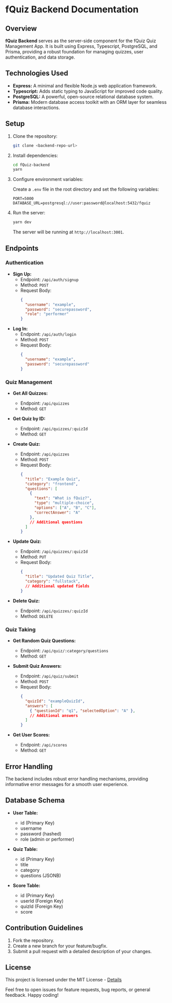 # fQuiz Backend Documentation

## Overview

**fQuiz Backend** serves as the server-side component for the fQuiz Quiz Management App. It is built using Express, Typescript, PostgreSQL, and Prisma, providing a robust foundation for managing quizzes, user authentication, and data storage.

## Technologies Used

- **Express:** A minimal and flexible Node.js web application framework.
- **Typescript:** Adds static typing to JavaScript for improved code quality.
- **PostgreSQL:** A powerful, open-source relational database system.
- **Prisma:** Modern database access toolkit with an ORM layer for seamless database interactions.

## Setup

1. Clone the repository:

   ```bash
   git clone <backend-repo-url>
   ```

2. Install dependencies:

   ```bash
   cd fQuiz-backend
   yarn
   ```

3. Configure environment variables:

   Create a `.env` file in the root directory and set the following variables:

   ```env
   PORT=5000
   DATABASE_URL=postgresql://user:password@localhost:5432/fquiz
   ```

4. Run the server:

   ```bash
   yarn dev
   ```

   The server will be running at `http://localhost:3001`.

## Endpoints

### Authentication

- **Sign Up:**
  - Endpoint: `/api/auth/signup`
  - Method: `POST`
  - Request Body:
    ```json
    {
      "username": "example",
      "password": "securepassword",
      "role": "performer"
    }
    ```
- **Log In:**
  - Endpoint: `/api/auth/login`
  - Method: `POST`
  - Request Body:
    ```json
    {
      "username": "example",
      "password": "securepassword"
    }
    ```

### Quiz Management

- **Get All Quizzes:**
  - Endpoint: `/api/quizzes`
  - Method: `GET`

- **Get Quiz by ID:**
  - Endpoint: `/api/quizzes/:quizId`
  - Method: `GET`

- **Create Quiz:**
  - Endpoint: `/api/quizzes`
  - Method: `POST`
  - Request Body:
    ```json
    {
      "title": "Example Quiz",
      "category": "frontend",
      "questions": [
        {
          "text": "What is fQuiz?",
          "type": "multiple-choice",
          "options": ["A", "B", "C"],
          "correctAnswer": "A"
        },
        // Additional questions
      ]
    }
    ```

- **Update Quiz:**
  - Endpoint: `/api/quizzes/:quizId`
  - Method: `PUT`
  - Request Body:
    ```json
    {
      "title": "Updated Quiz Title",
      "category": "fullstack",
      // Additional updated fields
    }
    ```

- **Delete Quiz:**
  - Endpoint: `/api/quizzes/:quizId`
  - Method: `DELETE`

### Quiz Taking

- **Get Random Quiz Questions:**
  - Endpoint: `/api/quiz/:category/questions`
  - Method: `GET`

- **Submit Quiz Answers:**
  - Endpoint: `/api/quiz/submit`
  - Method: `POST`
  - Request Body:
    ```json
    {
      "quizId": "exampleQuizId",
      "answers": [
        { "questionId": "q1", "selectedOption": "A" },
        // Additional answers
      ]
    }
    ```

- **Get User Scores:**
  - Endpoint: `/api/scores`
  - Method: `GET`

## Error Handling

The backend includes robust error handling mechanisms, providing informative error messages for a smooth user experience.

## Database Schema

- **User Table:**
  - id (Primary Key)
  - username
  - password (hashed)
  - role (admin or performer)

- **Quiz Table:**
  - id (Primary Key)
  - title
  - category
  - questions (JSONB)

- **Score Table:**
  - id (Primary Key)
  - userId (Foreign Key)
  - quizId (Foreign Key)
  - score

## Contribution Guidelines

1. Fork the repository.
2. Create a new branch for your feature/bugfix.
3. Submit a pull request with a detailed description of your changes.

## License

This project is licensed under the MIT License - [Details](../LICENSE)

Feel free to open issues for feature requests, bug reports, or general feedback. Happy coding!
